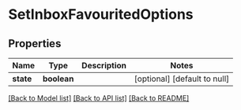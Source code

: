 # SetInboxFavouritedOptions

## Properties
Name | Type | Description | Notes
------------ | ------------- | ------------- | -------------
**state** | **boolean** |  | [optional] [default to null]

[[Back to Model list]](../README.md#documentation-for-models) [[Back to API list]](../README.md#documentation-for-api-endpoints) [[Back to README]](../README.md)


